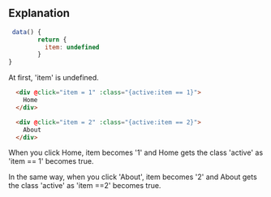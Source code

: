 ## Explanation



```js
 data() {
        return {
          item: undefined
        }
}
```



At first, 'item' is undefined. 



```html
  <div @click="item = 1" :class="{active:item == 1}">
    Home
  </div>

  <div @click="item = 2" :class="{active:item == 2}">
    About
  </div>
```



When you click Home, item becomes '1' and Home gets  the class 'active'  as 'item == 1' becomes true. 

In  the same way, when you click 'About', item becomes '2' and About gets the class 'active' as 'item ==2' becomes true. 

